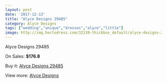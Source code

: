 ```yaml
---
layout: post
date: '2017-12-13'
title: "Alyce Designs 29485"
category: Alyce Designs
tags: ["wedding","unique","dresses","alyce","little"]
image: http://img.hectodress.com/32139-thickbox_default/alyce-designs-29485.jpg
---
```

Alyce Designs 29485

On Sales: **$176.8**
<a href="https://www.hectodress.com/alyce-designs/14644-alyce-designs-29485.html"><amp-img layout="responsive" width="600" height="600" src="//img.hectodress.com/32139-thickbox_default/alyce-designs-29485.jpg" alt="Alyce Designs 29485 0" /></a>
<a href="https://www.hectodress.com/alyce-designs/14644-alyce-designs-29485.html"><amp-img layout="responsive" width="600" height="600" src="//img.hectodress.com/32140-thickbox_default/alyce-designs-29485.jpg" alt="Alyce Designs 29485 1" /></a>

Buy it: [Alyce Designs 29485](https://www.hectodress.com/alyce-designs/14644-alyce-designs-29485.html "Alyce Designs 29485")

View more: [Alyce Designs](https://www.hectodress.com/263-alyce-designs "Alyce Designs")